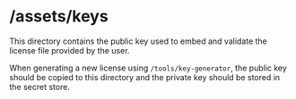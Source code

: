 # /assets/keys

This directory contains the public key used to embed and validate the license
file provided by the user.

When generating a new license using `/tools/key-generator`, the public key
should be copied to this directory and the private key should be stored in
the secret store.
